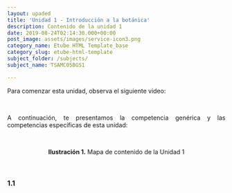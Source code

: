 ```yaml
---
layout: upaded
title: 'Unidad 1 - Introducción a la botánica'
description: Contenido de la unidad 1
date: 2019-08-24T02:14:30.000+00:00
post_image: assets/images/service-icon3.png
category_name: Etube HTML Template_base
category_slug: etube-html-template
subject_folder: /subjects/
subject_name: TSAMC05BGS1

---
```

<p align="justify">Para comenzar esta unidad, observa el siguiente video:</p>

<br/>
<p align="justify">A continuación, te presentamos la competencia genérica y las competencias específicas de esta unidad:</p>

<br/>
<p align="center"><b>Ilustración 1.</b> Mapa de contenido de la Unidad 1</p>

<br/>
<h3>1.1 </h3>
<p align="justify"></p>
<br/>
